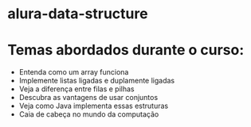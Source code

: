 # alura-data-structure

# Temas abordados durante o curso:
- Entenda como um array funciona
- Implemente listas ligadas e duplamente ligadas
- Veja a diferença entre filas e pilhas
- Descubra as vantagens de usar conjuntos
- Veja como Java implementa essas estruturas
- Caia de cabeça no mundo da computação
